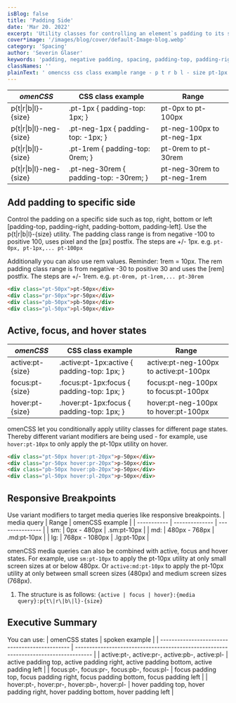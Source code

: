 ```yaml
---
isBlog: false
title: 'Padding Side'
date: 'Mar 20. 2022'
excerpt: 'Utility classes for controlling an element`s padding to its sides.'
cover*image: '/images/blog/cover/default-Image-blog.webp'
category: 'Spacing'
author: 'Severin Glaser'
keywords: 'padding, negative padding, spacing, padding-top, padding-right, padding-bottom, padding-left'
classNames: ''
plainText: ' omencss css class example range - p t r b l - size pt-1px padding-top: 1px; pt-0px to pt-100px p t r b l -neg- size pt-neg-1px padding-top: -1px; pt-neg-100px to pt-neg-1px p t r b l - size pt-1rem padding-top: 0rem; pt-0rem to pt-30rem p t r b l -neg- size pt-neg-30rem padding-top: -30rem; pt-neg-30rem to pt-neg-1rem add padding to specific side control the padding on a specific side such as top right bottom or left padding-top padding-right padding-bottom padding-left use the p t r b l - size utility the padding class range is from negative -100 to positive 100 uses pixel and the px postfix the steps are + - 1px e g pt-0px pt-1px pt-100px additionally you can also use rem values reminder: 1rem = 10px the rem padding class range is from negative -30 to positive 30 and uses the rem postfix the steps are + - 1rem e g pt-0rem pt-1rem pt-30rem html div class=pt-50px pt-50px div div class=pr-50px pr-50px div div class=pb-50px pb-50px div div class=pl-50px pl-50px div active focus and hover states omencss css class example range active:pt- size active :pt-1px:active padding-top: 1px; active:pt-neg-100px to active:pt-100px focus:pt- size focus :pt-1px:focus padding-top: 1px; focus:pt-neg-100px to focus:pt-100px hover:pt- size hover :pt-1px:focus padding-top: 1px; hover:pt-neg-100px to hover:pt-100px omencss let you conditionally apply utility classes for different page states thereby different variant modifiers are being used - for example use hover:pt-10px to only apply the pt-10px utility on hover html div class=pt-50px hover:pt-20px p-50px div div class=pr-50px hover:pr-20px p-50px div div class=pb-50px hover:pb-20px p-50px div div class=pl-50px hover:pl-20px p-50px div executive summary you can use: omencss states spoken example active:pt- active:pr- active:pb- active:pl- active padding top active padding right active padding bottom active padding left focus:pt- focus:pr- focus:pb- focus:pl- focus padding top focus padding right focus padding bottom focus padding left hover:pt- hover:pr- hover:pb- hover:pl- hover padding top hover padding right hover padding bottom hover padding left '
---
```


| _omenCSS_                | CSS class example                      | Range                       |
| ------------------------ | -------------------------------------- | --------------------------- |
| p{t\|r\|b\|l}-{size}     | .pt-1px { padding-top: 1px; }          | pt-0px to pt-100px          |
| p{t\|r\|b\|l}-neg-{size} | .pt-neg-1px { padding-top: -1px; }     | pt-neg-100px to pt-neg-1px  |
| p{t\|r\|b\|l}-{size}     | .pt-1rem { padding-top: 0rem; }        | pt-0rem to pt-30rem         |
| p{t\|r\|b\|l}-neg-{size} | .pt-neg-30rem { padding-top: -30rem; } | pt-neg-30rem to pt-neg-1rem |

## Add padding to specific side

Control the padding on a specific side such as top, right, bottom or left [padding-top, padding-right, padding-bottom, padding-left]. Use the p{t\|r\|b\|l}-{size} utility. The padding class range is from negative -100 to positive 100, uses pixel and the [px] postfix. The steps are +/- 1px. e.g. `pt-0px, pt-1px,... pt-100px`

Additionally you can also use rem values. Reminder: 1rem = 10px. The rem padding class range is from negative -30 to positive 30 and uses the [rem] postfix. The steps are +/- 1rem. e.g. `pt-0rem, pt-1rem,... pt-30rem`

```html
<div class="pt-50px">pt-50px</div>
<div class="pr-50px">pr-50px</div>
<div class="pb-50px">pb-50px</div>
<div class="pl-50px">pl-50px</div>
```

## Active, focus, and hover states

| _omenCSS_        | CSS class example                            | Range                                  |
| ---------------- | -------------------------------------------- | -------------------------------------- |
| active:pt-{size} | .active\:pt-1px:active { padding-top: 1px; } | active:pt-neg-100px to active:pt-100px |
| focus:pt-{size}  | .focus\:pt-1px:focus { padding-top: 1px; }   | focus:pt-neg-100px to focus:pt-100px   |
| hover:pt-{size}  | .hover\:pt-1px:focus { padding-top: 1px; }   | hover:pt-neg-100px to hover:pt-100px   |

omenCSS let you conditionally apply utility classes for different page states. Thereby different variant modifiers are being used - for example, use `hover:pt-10px` to only apply the pt-10px utility on hover.

```html
<div class="pt-50px hover:pt-20px">p-50px</div>
<div class="pr-50px hover:pr-20px">p-50px</div>
<div class="pb-50px hover:pb-20px">p-50px</div>
<div class="pl-50px hover:pl-20px">p-50px</div>
```

## Responsive Breakpoints

Use variant modifiers to target media queries like responsive breakpoints.
| media query | Range | omenCSS example |
| ----------- | -------------- | --------------- |
| sm: | 0px - 480px | .sm:pt-10px |
| md: | 480px - 768px | .md:pt-10px |
| lg: | 768px - 1080px | .lg:pt-10px |

omenCSS media queries can also be combined with active, focus and hover states. For example, use `sm:pt-10px` to apply the pt-10px utility at only small screen sizes at or below 480px. Or `active:md:pt-10px` to apply the pt-10px utility at only between small screen sizes (480px) and medium screen sizes (768px).

1. The structure is as follows: `{active | focus | hover}:{media query}:p{t\|r\|b\|l}-{size}`

## Executive Summary

You can use:
| omenCSS states | spoken example |
| ---------------------------------------------- | ------------------------------------------------------------------------------------ |
| active:pt-, active:pr-, active:pb-, active:pl- | active padding top, active padding right, active padding bottom, active padding left |
| focus:pt-, focus:pr-, focus:pb-, focus:pl- | focus padding top, focus padding right, focus padding bottom, focus padding left |
| hover:pt-, hover:pr-, hover:pb-, hover:pl- | hover padding top, hover padding right, hover padding bottom, hover padding left |
